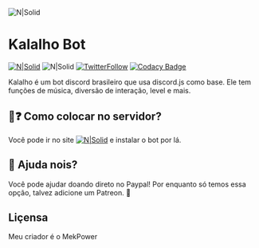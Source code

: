 
![N|Solid](https://i.imgur.com/qSCkIFc.png)
# Kalalho Bot

[![N|Solid](https://discordapp.com/api/guilds/330332382362337281/embed.png)](https://discord.gg/q9zpY3h) ![N|Solid](https://img.shields.io/badge/Criador-MekPower-blue.svg) [![TwitterFollow](https://img.shields.io/twitter/follow/mek_power.svg?style=social&label=Follow)](https://twitter.com/mek_power) [![Codacy Badge](https://api.codacy.com/project/badge/Grade/b07588f503194c1c9471d37e7b9f9f1b)](https://www.codacy.com/app/dtayrone1/kalalhobot?utm_source=github.com&amp;utm_medium=referral&amp;utm_content=mekpower/kalalhobot&amp;utm_campaign=Badge_Grade)

     

Kalalho é um bot discord brasileiro que usa discord.js como base. Ele tem funções de música, diversão de interação, level e mais.

## 🤔❓ Como colocar no servidor?

  Você pode ir no site [![N|Solid](https://img.shields.io/badge/discordbots-.org-%2342adf4.svg)](discordbots.org) e instalar o bot por lá.

## 👏 Ajuda nois?

Você pode ajudar doando direto no Paypal! Por enquanto só temos essa opção, talvez adicione um Patreon. 🤷

## Liçensa

Meu criador é o MekPower
